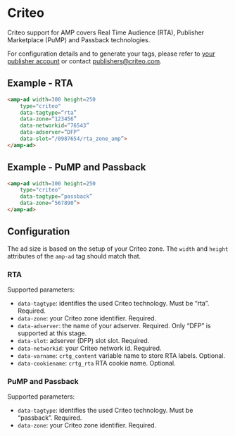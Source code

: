 <!---
Copyright 2015 The AMP HTML Authors. All Rights Reserved.

Licensed under the Apache License, Version 2.0 (the "License");
you may not use this file except in compliance with the License.
You may obtain a copy of the License at

      http://www.apache.org/licenses/LICENSE-2.0

Unless required by applicable law or agreed to in writing, software
distributed under the License is distributed on an "AS-IS" BASIS,
WITHOUT WARRANTIES OR CONDITIONS OF ANY KIND, either express or implied.
See the License for the specific language governing permissions and
limitations under the License.
-->

# Criteo

Criteo support for AMP covers Real Time Audience (RTA), Publisher Marketplace (PuMP) and Passback technologies.

For configuration details and to generate your tags, please refer to [your publisher account](https://publishers.criteo.com) or contact publishers@criteo.com.

## Example - RTA

```html
<amp-ad width=300 height=250
    type="criteo"
    data-tagtype=“rta”
    data-zone=“123456”
    data-networkid=“76543”
    data-adserver=“DFP”
    data-slot=“/0987654/rta_zone_amp”>
</amp-ad>
```

## Example - PuMP and Passback
 
```html
<amp-ad width=300 height=250
    type="criteo"
    data-tagtype=“passback”
    data-zone=“567890”>
</amp-ad>
```

## Configuration

The ad size is based on the setup of your Criteo zone. The `width` and `height` attributes of the `amp-ad` tag should match that.

### RTA

Supported parameters:

- `data-tagtype`: identifies the used Criteo technology. Must be “rta”. Required.
- `data-zone`: your Criteo zone identifier. Required.
- `data-adserver`: the name of your adserver. Required. Only “DFP” is supported at this stage.
- `data-slot`: adserver (DFP) slot slot. Required.
- `data-networkid`: your Criteo network id. Required.
- `data-varname`: `crtg_content` variable name to store RTA labels. Optional.
- `data-cookiename`: `crtg_rta` RTA cookie name. Optional.

### PuMP and Passback

Supported parameters:

- `data-tagtype`: identifies the used Criteo technology. Must be “passback”. Required.
- `data-zone`: your Criteo zone identifier. Required.

